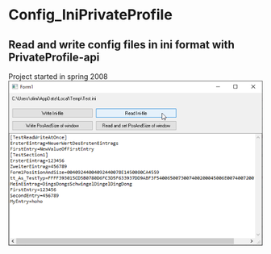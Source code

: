# Config_IniPrivateProfile  
## Read and write config files in ini format with PrivateProfile-api  
Project started in spring 2008
![ConfigIni Image](Resources/ConfigIni.png "ConfigIni Image")
